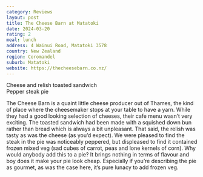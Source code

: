 ```yaml
---
category: Reviews
layout: post
title: The Cheese Barn at Matatoki
date: 2024-03-20
rating: 2
meal: lunch
address: 4 Wainui Road, Matatoki 3578
country: New Zealand
region: Coromandel
suburb: Matatoki
website: https://thecheesebarn.co.nz/
---
```

Cheese and relish toasted sandwich  
Pepper steak pie  

The Cheese Barn is a quaint little cheese producer out of Thames, the kind of place where the cheesemaker stops at your table to have a yarn. While they had a good looking selection of cheeses, their cafe menu wasn’t very exciting. The toasted sandwich had been made with a squished down bun rather than bread which is always a bit unpleasant. That said, the relish was tasty as was the cheese (as you’d expect). We were pleased to find the steak in the pie was noticeably peppered, but displeased to find it contained frozen mixed veg (sad cubes of carrot, peas and lone kernels of corn). Why would anybody add this to a pie? It brings nothing in terms of flavour and boy does it make your pie look cheap. Especially if you’re describing the pie as gourmet, as was the case here, it’s pure lunacy to add frozen veg. 
